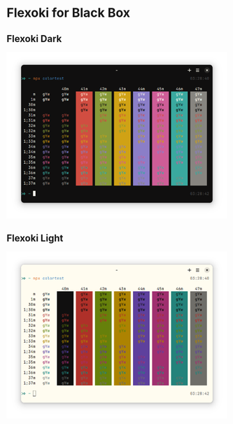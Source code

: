 # Flexoki for Black Box

## Flexoki Dark
![Flexoki Dark](screenshots/flexoki_dark_colortest.png)

## Flexoki Light
![Flexoki Light](screenshots/flexoki_light_colortest.png)

